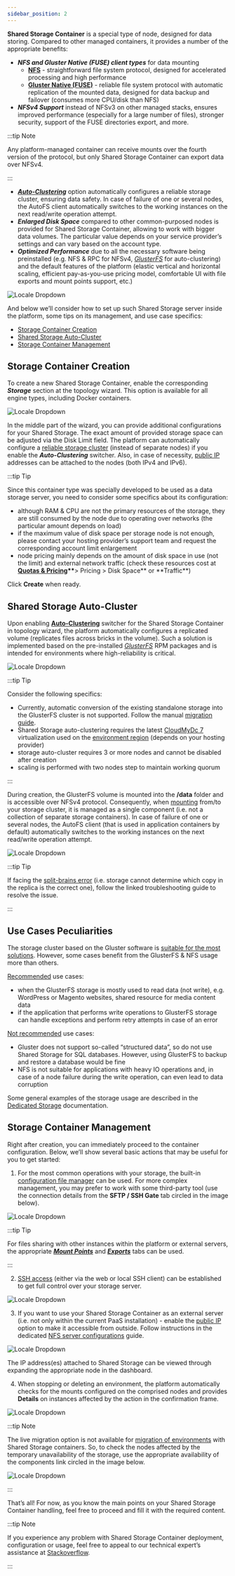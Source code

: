 ```yaml
---
sidebar_position: 2
---
```


**Shared Storage Сontainer** is a special type of node, designed for data storing. Compared to other managed containers, it provides a number of the appropriate benefits:

- **_NFS and Gluster Native (FUSE) client types_** for data mounting
  - **[NFS](/docs/Data%20Storage%20Container/Data%20Sharing/Mount%20Protocols/NFS)** - straightforward file system protocol, designed for accelerated processing and high performance
  - **[Gluster Native (FUSE)](/docs/Data%20Storage%20Container/Data%20Sharing/Mount%20Protocols/GlusterFS)** - reliable file system protocol with automatic replication of the mounted data, designed for data backup and failover (consumes more CPU/disk than NFS)
- **_NFSv4 Support_** instead of NFSv3 on other managed stacks, ensures improved performance (especially for a large number of files), stronger security, support of the FUSE directories export, and more.

:::tip Note

Any platform-managed container can receive mounts over the fourth version of the protocol, but only Shared Storage Container can export data over NFSv4.

:::

- **_[Auto-Clustering](/docs/ApplicationSetting/Scaling%20And%20Clustering/Auto-Clustering%20of%20Instances)_** option automatically configures a reliable storage cluster, ensuring data safety. In case of failure of one or several nodes, the AutoFS client automatically switches to the working instances on the next read/write operation attempt.
- **_Enlarged Disk Space_** compared to other common-purposed nodes is provided for Shared Storage Container, allowing to work with bigger data volumes. The particular value depends on your service provider’s settings and can vary based on the account type.
- **_Optimized Performance_** due to all the necessary software being preinstalled (e.g. NFS & RPC for NFSv4, _[GlusterFS](https://www.gluster.org/)_ for auto-clustering) and the default features of the platform (elastic vertical and horizontal scaling, efficient pay-as-you-use pricing model, comfortable UI with file exports and mount points support, etc.)

<div style={{
    display:'flex',
    justifyContent: 'center',
    margin: '0 0 1rem 0'
}}>

![Locale Dropdown](./img/SharedStorageContainer/01-shared-storage-container-illustration.png)

</div>

And below we’ll consider how to set up such Shared Storage server inside the platform, some tips on its management, and use case specifics:

- [Storage Container Creation](/docs/Data%20Storage%20Container/Shared%20Storage%20Container#storage-container-creation)
- [Shared Storage Auto-Cluster](/docs/Data%20Storage%20Container/Shared%20Storage%20Container#shared-storage-auto-cluster)
- [Storage Container Management](/docs/Data%20Storage%20Container/Shared%20Storage%20Container#storage-container-management)

## Storage Container Creation

To create a new Shared Storage Container, enable the corresponding **_Storage_** section at the topology wizard. This option is available for all engine types, including Docker containers.

<div style={{
    display:'flex',
    justifyContent: 'center',
    margin: '0 0 1rem 0'
}}>

![Locale Dropdown](./img/SharedStorageContainer/02-shared-storage-topology-wizard.png)

</div>

In the middle part of the wizard, you can provide additional configurations for your Shared Storage. The exact amount of provided storage space can be adjusted via the Disk Limit field. The platform can automatically configure a [reliable storage cluster](/docs/Data%20Storage%20Container/Shared%20Storage%20Container#shared-storage-auto-cluster) (instead of separate nodes) if you enable the **_Auto-Clustering_** switcher. Also, in case of necessity, [public IP](/docs/ApplicationSetting/External%20Access%20To%20Applications/Public%20IP) addresses can be attached to the nodes (both IPv4 and IPv6).

:::tip Tip

Since this container type was specially developed to be used as a data storage server, you need to consider some specifics about its configuration:

- although RAM & CPU are not the primary resources of the storage, they are still consumed by the node due to operating over networks (the particular amount depends on load)
- if the maximum value of disk space per storage node is not enough, please contact your hosting provider’s support team and request the corresponding account limit enlargement
- node pricing mainly depends on the amount of disk space in use (not the limit) and external network traffic (check these resources cost at **[Quotas & Pricing](/docs/Account&Pricing/Resource%20Charging/Pricing%20FAQ#how-much-do-resources-cost)\*\***> Pricing > Disk Space** or **Traffic\*\*)

Click **Create** when ready.

## Shared Storage Auto-Cluster

Upon enabling **[Auto-Clustering](/docs/ApplicationSetting/Scaling%20And%20Clustering/Auto-Clustering%20of%20Instances)** switcher for the Shared Storage Container in topology wizard, the platform automatically configures a replicated volume (replicates files across bricks in the volume). Such a solution is implemented based on the pre-installed _[GlusterFS](https://www.gluster.org/)_ RPM packages and is intended for environments where high-reliability is critical.

<div style={{
    display:'flex',
    justifyContent: 'center',
    margin: '0 0 1rem 0'
}}>

![Locale Dropdown](./img/SharedStorageContainer/03-storage-auto-clustering.png)

</div>

:::tip Tip

Consider the following specifics:

- Currently, automatic conversion of the existing standalone storage into the GlusterFS cluster is not supported. Follow the manual [migration guide](/docs/Data%20Storage%20Container/Migrating%20to%20GlusterFS%20Cluster).
- Shared Storage auto-clustering requires the latest [CloudMyDc 7](https://cloudmydc.com/) virtualization used on the [environment region](/docs/EnvironmentManagement/Environment%20Regions/Choosing%20a%20Region) (depends on your hosting provider)
- storage auto-cluster requires 3 or more nodes and cannot be disabled after creation
- scaling is performed with two nodes step to maintain working quorum

:::

During creation, the GlusterFS volume is mounted into the **/data** folder and is accessible over NFSv4 protocol. Consequently, when [mounting](/docs/Data%20Storage%20Container/Data%20Sharing/Mount%20Points) from/to your storage cluster, it is managed as a single component (i.e. not a collection of separate storage containers). In case of failure of one or several nodes, the AutoFS client (that is used in application containers by default) automatically switches to the working instances on the next read/write operation attempt.

<div style={{
    display:'flex',
    justifyContent: 'center',
    margin: '0 0 1rem 0'
}}>

![Locale Dropdown](./img/SharedStorageContainer/04-storage-nfs-mounts.png)

</div>

:::tip Tip

If facing the [split-brains error](https://docs.gluster.org/en/latest/Troubleshooting/resolving-splitbrain/) (i.e. storage cannot determine which copy in the replica is the correct one), follow the linked troubleshooting guide to resolve the issue.

:::

## Use Cases Peculiarities

The storage cluster based on the Gluster software is [suitable for the most solutions](https://docs.gluster.org/en/latest/Install-Guide/Overview/#is-gluster-going-to-work-for-me-and-what-i-need-it-to-do). However, some cases benefit from the GlusterFS & NFS usage more than others.

<u>Recommended</u> use cases:

- when the GlusterFS storage is mostly used to read data (not write), e.g. WordPress or Magento websites, shared resource for media content data
- if the application that performs write operations to GlusterFS storage can handle exceptions and perform retry attempts in case of an error

<u>Not recommended</u> use cases:

- Gluster does not support so-called “structured data”, so do not use Shared Storage for SQL databases. However, using GlusterFS to backup and restore a database would be fine
- NFS is not suitable for applications with heavy IO operations and, in case of a node failure during the write operation, can even lead to data corruption

Some general examples of the storage usage are described in the [Dedicated Storage](/docs/Data%20Storage%20Container/Use%20Cases/Dedicated%20Container) documentation.

## Storage Container Management

Right after creation, you can immediately proceed to the container configuration. Below, we’ll show several basic actions that may be useful for you to get started:

1. For the most common operations with your storage, the built-in [configuration file manager](/docs/ApplicationSetting/Configuration%20File%20Manager) can be used. For more complex management, you may prefer to work with some third-party tool (use the connection details from the **SFTP / SSH Gate** tab circled in the image below).

<div style={{
    display:'flex',
    justifyContent: 'center',
    margin: '0 0 1rem 0'
}}>

![Locale Dropdown](./img/SharedStorageContainer/05-storage-file-manager.png)

</div>

:::tip Tip

For files sharing with other instances within the platform or external servers, the appropriate **_[Mount Points](/docs/Data%20Storage%20Container/Data%20Sharing/Mount%20Points)_** and **_[Exports](/docs/Data%20Storage%20Container/Data%20Sharing/Exporting%20Data%20for%20Sharing)_** tabs can be used.

:::

2. [SSH access](/docs/Deployment%20Tools/SSH/SSH%20Access/Overview) (either via the web or local SSH client) can be established to get full control over your storage server.

<div style={{
    display:'flex',
    justifyContent: 'center',
    margin: '0 0 1rem 0'
}}>

![Locale Dropdown](./img/SharedStorageContainer/06-web-ssh-connection-to-storage.png)

</div>

3. If you want to use your Shared Storage Container as an external server (i.e. not only within the current PaaS installation) - enable the [public IP](/docs/ApplicationSetting/External%20Access%20To%20Applications/Public%20IP) option to make it accessible from outside. Follow instructions in the dedicated [NFS server configurations](/docs/Data%20Storage%20Container/External%20NFS%20Server%20Configuration) guide.

<div style={{
    display:'flex',
    justifyContent: 'center',
    margin: '0 0 1rem 0'
}}>

![Locale Dropdown](./img/SharedStorageContainer/07-storage-public-ip.png)

</div>

The IP address(es) attached to Shared Storage can be viewed through expanding the appropriate node in the dashboard.

4. When stopping or deleting an environment, the platform automatically checks for the mounts configured on the comprised nodes and provides **Details** on instances affected by the action in the confirmation frame.

<div style={{
    display:'flex',
    justifyContent: 'center',
    margin: '0 0 1rem 0'
}}>

![Locale Dropdown](./img/SharedStorageContainer/08-nfs-mount-dependencies.png)

</div>

:::tip Note

The live migration option is not available for [migration of environments](/docs/EnvironmentManagement/Environment%20Regions/Migration%20between%20Regions) with Shared Storage containers. So, to check the nodes affected by the temporary unavailability of the storage, use the appropriate availability of the components link circled in the image below.

<div style={{
    display:'flex',
    justifyContent: 'center',
    margin: '0 0 1rem 0'
}}>

![Locale Dropdown](./img/SharedStorageContainer/09-shared-storage-migration.png)

</div>

:::

That’s all! For now, as you know the main points on your Shared Storage Container handling, feel free to proceed and fill it with the required content.

:::tip Note

If you experience any problem with Shared Storage Container deployment, configuration or usage, feel free to appeal to our technical expert’s assistance at [Stackoverflow](https://stackoverflow.com/questions/tagged/jelastic).

:::
